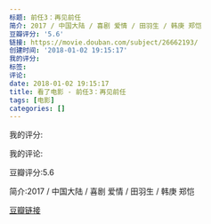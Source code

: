```yaml
---
标题: 前任3：再见前任
简介: 2017 / 中国大陆 / 喜剧 爱情 / 田羽生 / 韩庚 郑恺
豆瓣评分: '5.6'
链接: https://movie.douban.com/subject/26662193/
创建时间: '2018-01-02 19:15:17'
我的评分:
标签:
评论:
date: 2018-01-02 19:15:17
title: 看了电影 - 前任3：再见前任
tags: [电影]
categories: []
---
```


我的评分:

我的评论:

豆瓣评分:5.6

简介:2017 / 中国大陆 / 喜剧 爱情 / 田羽生 / 韩庚 郑恺

[豆瓣链接](https://movie.douban.com/subject/26662193/)

